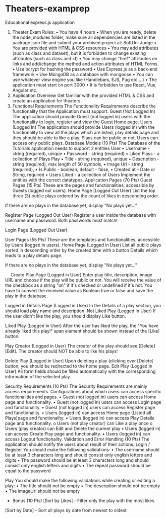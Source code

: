 # Theaters-examprep
 Educational express.js application

1.	Theater
Exam Rules:
•	You have 4 hours 
•	When you are ready, delete the node_modules folder, make sure all dependencies are listed in the package.json file and submit your archived project at: SoftUni Judge
•	You are provided with HTML & CSS resources
•	 You may add attributes (such as class and dataset), but it is forbidden to change existing attributes (such as class and id)
•	You may change "href" attributes on links and add/change the method and action attributes of HTML Forms.
•	Use bcrypt for hashing the password
•	Use Express.js as a back-end framework
•	Use MongoDB as a database with mongoose
•	You can use whatever view engine you like (Handlebars, EJS, Pug etc.…)
•	The application must start on port 3000
•	It is forbidden to use React, Vue, Angular etc.
2.	Application Overview
Get familiar with the provided HTML & CSS and create an application for theaters.
3.	Functional Requirements
The Functionality Requirements describe the functionality that the Application must support.
Guest (Not Logged In)
The application should provide Guest (not logged in) users with the functionality to login, register and view the Guest Home page.
Users (Logged In)
The application should provide Users (logged in) with the functionality to view all the plays which are listed, play details page and they should be able to like a play. Plays can be public or not. Users can access only public plays.
Database Models (10 Pts)
The Database of the Tutorials application needs to support 2 entities
User
•	Username - string (required), unique
•	Password - string (required)
•	Liked Plays - a collection of Plays 
Play
•	Title - string (required), unique
•	Description - string (required), max length of 50 symbols,
•	Image Url - string (required),
•	Is Public - boolean, default - false,
•	Created at – Date or String, required
•	Users Liked - a collection of Users
Implement the entities with the correct datatypes.
Application Pages (70 Pts)
Guest Pages (15 Pts)
These are the pages and functionalities, accessible by Guests (logged out users).
Home Page (Logged Out User)
List the top three (3) public plays ordered by the count of likes in descending order.
 

If there are no plays in the database yet, display "No plays yet..."
 
Register Page (Logged Out User) 
Register a user inside the database with username and password. Both passwords must match!
 
Login Page (Logged Out User)
 
User Pages (55 Pts)
These are the templates and functionalities, accessible by Users (logged in users).
Home Page (Logged in User)
List all public plays sorted in descending order by the created time with a button Details which leads to a play details page.
 
If there are no plays in the database yet, display "No plays yet..."
 
 
Create Play Page (Logged in User)
Enter play title, description, image URL and choose if the play will be public or not. You will receive the value of the checkbox as a string "on" if it's checked or undefined if it's not. You have to convert the received value as Boolean true or false and save the play in the database.
 
Logged in Details Page (Logged in User)
In the Details of a play section, you should load play name and description.
Not Liked Play (Logged in User)
If the user didn't like the play, you should display Like button. 
 
Liked Play (Logged in User)
After the user has liked the play, the "You have already liked this play!" span element should be shown instead of the [Like] button.
 
Play Creator (Logged in User)
The creator of the play should see [Delete] [Edit]. The creator should NOT be able to like his plays!
 
Delete Play (Logged in User)
Upon deleting a play (clicking over [Delete] button, you should be redirected to the home page.
Edit Play (Logged in User)
All form fields should be filled automatically with the corresponding information of the selected play.
 
Security Requirements (10 Pts)
The Security Requirements are mainly access requirements. Configurations about which users can access specific functionalities and pages.
•	Guest (not logged in) users can access Home page and functionality.
•	Guest (not logged in) users can access Login page and functionality.
•	Guest (not logged in) users can access Register page and functionality.
•	Users (logged in) can access Home page (Listed all Plays)page and functionality.
•	Users (logged in) can access Play Details page and functionality.
o	Users (not play creator) can Like a play once 
o	Users (play creator) can Edit and Delete the current play
•	Users (logged in) can access Create Play page and functionality.
•	Users (logged in) can access Logout functionality.
Validation and Error Handling (10 Pts)
The application should notify the users about result of their actions.
Login / Register
You should make the following validations:
•	The username should be at least 3 characters long and should consist only english letters and digits
•	The password should be at least 3 characters long and should consist only english letters and digits
•	The repeat password should be equal to the password
 
Play
You should make the following validations while creating or editing a play:
•	The title should not be empty
•	The description should not be empty
•	The imageUrl should not be empty


* Bonus (10 Pts)
[Sort by Likes] -  Filter only the play with the most likes.  
 
[Sort by Date] - Sort all plays by date from newest to oldest
